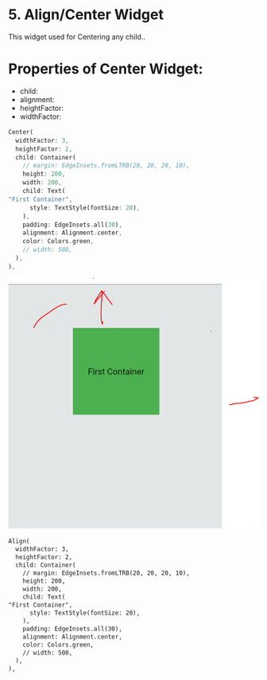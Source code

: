 # 5. Align/Center Widget

This widget used for Centering any child..

# Properties of Center Widget:

- child:
- alignment:
- heightFactor:
- widthFactor:

```dart
Center(
  widthFactor: 3,
  heightFactor: 2,
  child: Container(
    // margin: EdgeInsets.fromLTRB(20, 20, 20, 10),
    height: 200,
    width: 200,
    child: Text(
"First Container",
      style: TextStyle(fontSize: 20),
    ),
    padding: EdgeInsets.all(30),
    alignment: Alignment.center,
    color: Colors.green,
    // width: 500,
  ),
),
```

![Untitled](5%20Align%20Center%20Widget%20ebc4ab4b092f4d11a12efab1de097529/Untitled.png)

```
Align(
  widthFactor: 3,
  heightFactor: 2,
  child: Container(
    // margin: EdgeInsets.fromLTRB(20, 20, 20, 10),
    height: 200,
    width: 200,
    child: Text(
"First Container",
      style: TextStyle(fontSize: 20),
    ),
    padding: EdgeInsets.all(30),
    alignment: Alignment.center,
    color: Colors.green,
    // width: 500,
  ),
),
```